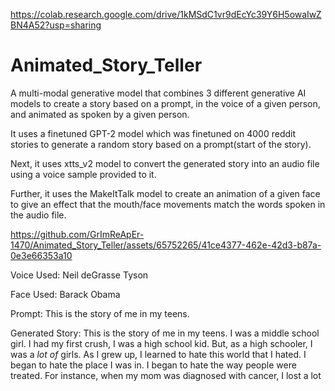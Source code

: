 https://colab.research.google.com/drive/1kMSdC1vr9dEcYc39Y6H5owaIwZBN4A52?usp=sharing

# Animated_Story_Teller
A multi-modal generative model that combines 3 different generative AI models to create a story based on a prompt, in the voice of a given person, and animated as spoken by a given person.

It uses a finetuned GPT-2 model which was finetuned on 4000 reddit stories to generate a random story based on a prompt(start of the story).

Next, it uses xtts_v2 model to convert the generated story into an audio file using a voice sample provided to it.

Further, it uses the MakeItTalk model to create an animation of a given face to give an effect that the mouth/face movements match the words spoken in the audio file.


https://github.com/GrImReApEr-1470/Animated_Story_Teller/assets/65752265/41ce4377-462e-42d3-b87a-0e3e66353a10

Voice Used: Neil deGrasse Tyson

Face Used: Barack Obama

Prompt: This is the story of me in my teens.

Generated Story: This is the story of me in my teens. I was a middle school girl. I had my first crush, I was a high school kid. But, as a high schooler, I was a *lot of* girls.  As I grew up, I learned to hate this world that I hated. I began to hate the place I was in. I began to hate the way people were treated. For instance, when my mom was diagnosed with cancer, I lost a lot
